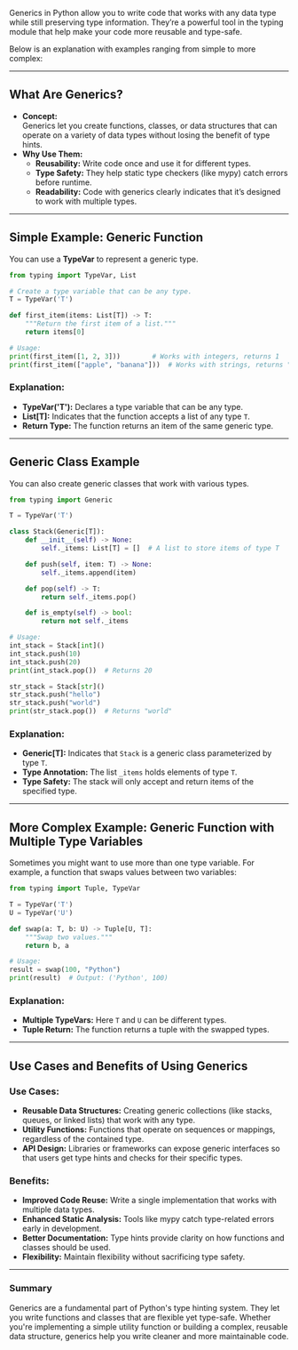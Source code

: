 Generics in Python allow you to write code that works with any data type while still preserving type information. They’re a powerful tool in the typing module that help make your code more reusable and type-safe.

Below is an explanation with examples ranging from simple to more complex:

---

## What Are Generics?

- **Concept:**  
  Generics let you create functions, classes, or data structures that can operate on a variety of data types without losing the benefit of type hints.  
- **Why Use Them:**  
  - **Reusability:** Write code once and use it for different types.  
  - **Type Safety:** They help static type checkers (like mypy) catch errors before runtime.  
  - **Readability:** Code with generics clearly indicates that it’s designed to work with multiple types.

---

## Simple Example: Generic Function

You can use a **TypeVar** to represent a generic type.

```python
from typing import TypeVar, List

# Create a type variable that can be any type.
T = TypeVar('T')

def first_item(items: List[T]) -> T:
    """Return the first item of a list."""
    return items[0]

# Usage:
print(first_item([1, 2, 3]))        # Works with integers, returns 1
print(first_item(["apple", "banana"]))  # Works with strings, returns "apple"
```

### Explanation:
- **TypeVar('T'):** Declares a type variable that can be any type.
- **List[T]:** Indicates that the function accepts a list of any type `T`.
- **Return Type:** The function returns an item of the same generic type.

---

## Generic Class Example

You can also create generic classes that work with various types.

```python
from typing import Generic

T = TypeVar('T')

class Stack(Generic[T]):
    def __init__(self) -> None:
        self._items: List[T] = []  # A list to store items of type T

    def push(self, item: T) -> None:
        self._items.append(item)

    def pop(self) -> T:
        return self._items.pop()

    def is_empty(self) -> bool:
        return not self._items

# Usage:
int_stack = Stack[int]()
int_stack.push(10)
int_stack.push(20)
print(int_stack.pop())  # Returns 20

str_stack = Stack[str]()
str_stack.push("hello")
str_stack.push("world")
print(str_stack.pop())  # Returns "world"
```

### Explanation:
- **Generic[T]:** Indicates that `Stack` is a generic class parameterized by type `T`.
- **Type Annotation:** The list `_items` holds elements of type `T`.
- **Type Safety:** The stack will only accept and return items of the specified type.

---

## More Complex Example: Generic Function with Multiple Type Variables

Sometimes you might want to use more than one type variable. For example, a function that swaps values between two variables:

```python
from typing import Tuple, TypeVar

T = TypeVar('T')
U = TypeVar('U')

def swap(a: T, b: U) -> Tuple[U, T]:
    """Swap two values."""
    return b, a

# Usage:
result = swap(100, "Python")
print(result)  # Output: ('Python', 100)
```

### Explanation:
- **Multiple TypeVars:** Here `T` and `U` can be different types.
- **Tuple Return:** The function returns a tuple with the swapped types.

---

## Use Cases and Benefits of Using Generics

### Use Cases:
- **Reusable Data Structures:** Creating generic collections (like stacks, queues, or linked lists) that work with any type.
- **Utility Functions:** Functions that operate on sequences or mappings, regardless of the contained type.
- **API Design:** Libraries or frameworks can expose generic interfaces so that users get type hints and checks for their specific types.

### Benefits:
- **Improved Code Reuse:** Write a single implementation that works with multiple data types.
- **Enhanced Static Analysis:** Tools like mypy catch type-related errors early in development.
- **Better Documentation:** Type hints provide clarity on how functions and classes should be used.
- **Flexibility:** Maintain flexibility without sacrificing type safety.

---

### Summary

Generics are a fundamental part of Python's type hinting system. They let you write functions and classes that are flexible yet type-safe. Whether you're implementing a simple utility function or building a complex, reusable data structure, generics help you write cleaner and more maintainable code.

